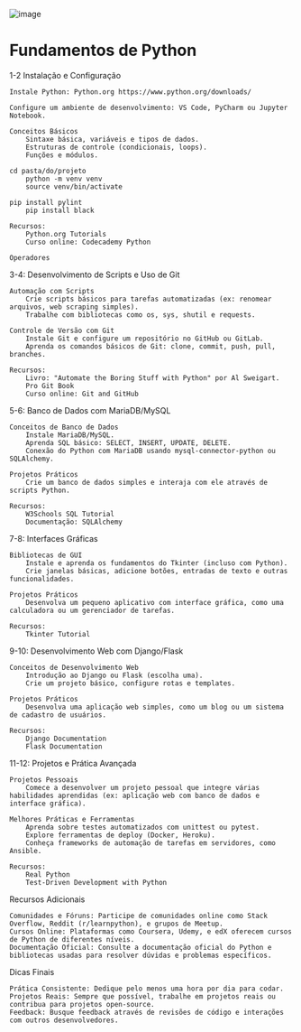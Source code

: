 ![image](https://user-images.githubusercontent.com/3974176/124803514-98814e00-df2f-11eb-98ec-46daa5325bb9.png)

# Fundamentos de Python

1-2 Instalação e Configuração
    
    Instale Python: Python.org https://www.python.org/downloads/
            
    Configure um ambiente de desenvolvimento: VS Code, PyCharm ou Jupyter Notebook.
        
    Conceitos Básicos
        Sintaxe básica, variáveis e tipos de dados.
        Estruturas de controle (condicionais, loops).
        Funções e módulos.
    
    cd pasta/do/projeto
        python -m venv venv
        source venv/bin/activate
    
    pip install pylint
        pip install black
    
    Recursos:
        Python.org Tutorials
        Curso online: Codecademy Python
    
    Operadores

3-4: Desenvolvimento de Scripts e Uso de Git

    Automação com Scripts
        Crie scripts básicos para tarefas automatizadas (ex: renomear arquivos, web scraping simples).
        Trabalhe com bibliotecas como os, sys, shutil e requests.
    
    Controle de Versão com Git
        Instale Git e configure um repositório no GitHub ou GitLab.
        Aprenda os comandos básicos de Git: clone, commit, push, pull, branches.
    
    Recursos:
        Livro: "Automate the Boring Stuff with Python" por Al Sweigart.
        Pro Git Book
        Curso online: Git and GitHub
5-6: Banco de Dados com MariaDB/MySQL

    Conceitos de Banco de Dados
        Instale MariaDB/MySQL.
        Aprenda SQL básico: SELECT, INSERT, UPDATE, DELETE.
        Conexão do Python com MariaDB usando mysql-connector-python ou SQLAlchemy.
    
    Projetos Práticos
        Crie um banco de dados simples e interaja com ele através de scripts Python.
    
    Recursos:
        W3Schools SQL Tutorial
        Documentação: SQLAlchemy

7-8: Interfaces Gráficas

    Bibliotecas de GUI
        Instale e aprenda os fundamentos do Tkinter (incluso com Python).
        Crie janelas básicas, adicione botões, entradas de texto e outras funcionalidades.
    
    Projetos Práticos
        Desenvolva um pequeno aplicativo com interface gráfica, como uma calculadora ou um gerenciador de tarefas.
    
    Recursos:
        Tkinter Tutorial

9-10: Desenvolvimento Web com Django/Flask

    Conceitos de Desenvolvimento Web
        Introdução ao Django ou Flask (escolha uma).
        Crie um projeto básico, configure rotas e templates.
    
    Projetos Práticos
        Desenvolva uma aplicação web simples, como um blog ou um sistema de cadastro de usuários.
    
    Recursos:
        Django Documentation
        Flask Documentation

11-12: Projetos e Prática Avançada

    Projetos Pessoais
        Comece a desenvolver um projeto pessoal que integre várias habilidades aprendidas (ex: aplicação web com banco de dados e interface gráfica).
    
    Melhores Práticas e Ferramentas
        Aprenda sobre testes automatizados com unittest ou pytest.
        Explore ferramentas de deploy (Docker, Heroku).
        Conheça frameworks de automação de tarefas em servidores, como Ansible.
    
    Recursos:
        Real Python
        Test-Driven Development with Python

Recursos Adicionais

    Comunidades e Fóruns: Participe de comunidades online como Stack Overflow, Reddit (r/learnpython), e grupos de Meetup.
    Cursos Online: Plataformas como Coursera, Udemy, e edX oferecem cursos de Python de diferentes níveis.
    Documentação Oficial: Consulte a documentação oficial do Python e bibliotecas usadas para resolver dúvidas e problemas específicos.

Dicas Finais

    Prática Consistente: Dedique pelo menos uma hora por dia para codar.
    Projetos Reais: Sempre que possível, trabalhe em projetos reais ou contribua para projetos open-source.
    Feedback: Busque feedback através de revisões de código e interações com outros desenvolvedores.


